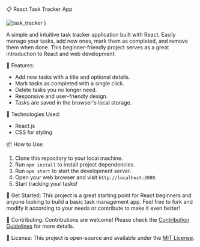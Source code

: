 📋 React Task Tracker App

![task_tracker](https://github.com/Pawankumar-shedage/Task-Tracker-App-with-React/assets/69629877/64d6913b-6cb6-4376-830a-fb14338e9894)
)

A simple and intuitive task tracker application built with React. Easily manage your tasks, add new ones, mark them as completed, and remove them when done. This beginner-friendly project serves as a great introduction to React and web development.

🚀 Features:
- Add new tasks with a title and optional details.
- Mark tasks as completed with a single click.
- Delete tasks you no longer need.
- Responsive and user-friendly design.
- Tasks are saved in the browser's local storage.

🔧 Technologies Used:
- React.js
- CSS for styling

📦 How to Use:
1. Clone this repository to your local machine.
2. Run `npm install` to install project dependencies.
3. Run `npm start` to start the development server.
4. Open your web browser and visit `http://localhost:3000`.
5. Start tracking your tasks!

🌟 Get Started:
This project is a great starting point for React beginners and anyone looking to build a basic task management app. Feel free to fork and modify it according to your needs or contribute to make it even better!

🤝 Contributing:
Contributions are welcome! Please check the [Contribution Guidelines](CONTRIBUTING.md) for more details.

📃 License:
This project is open-source and available under the [MIT License](LICENSE).
